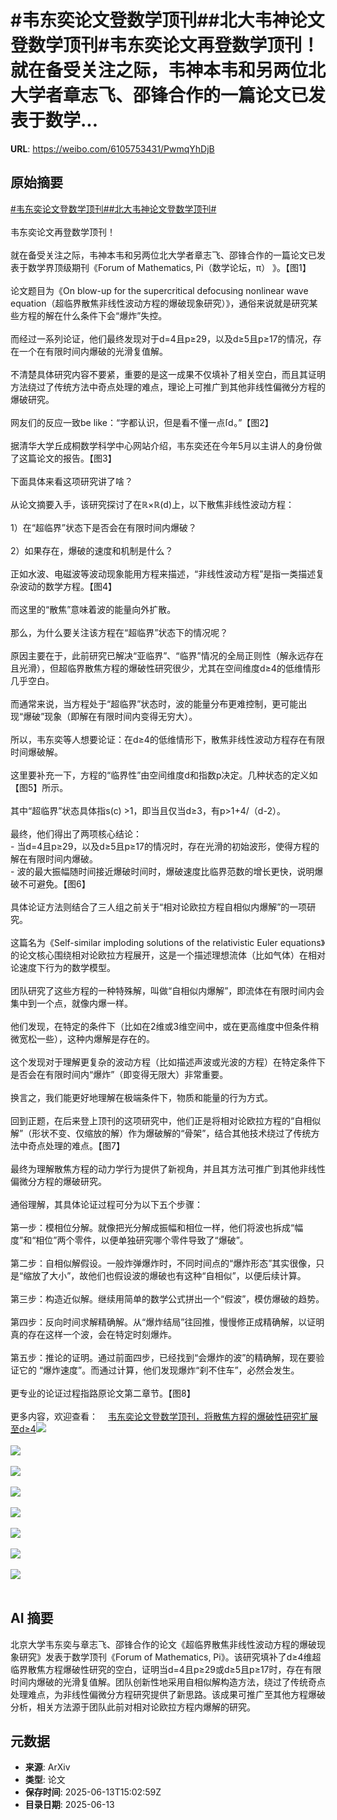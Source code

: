 # #韦东奕论文登数学顶刊##北大韦神论文登数学顶刊#韦东奕论文再登数学顶刊！就在备受关注之际，韦神本韦和另两位北大学者章志飞、邵锋合作的一篇论文已发表于数学...

**URL**: https://weibo.com/6105753431/PwmqYhDjB

## 原始摘要

<a href="https://m.weibo.cn/search?containerid=231522type%3D1%26t%3D10%26q%3D%23%E9%9F%A6%E4%B8%9C%E5%A5%95%E8%AE%BA%E6%96%87%E7%99%BB%E6%95%B0%E5%AD%A6%E9%A1%B6%E5%88%8A%23&amp;extparam=%23%E9%9F%A6%E4%B8%9C%E5%A5%95%E8%AE%BA%E6%96%87%E7%99%BB%E6%95%B0%E5%AD%A6%E9%A1%B6%E5%88%8A%23" data-hide=""><span class="surl-text">#韦东奕论文登数学顶刊#</span></a><a href="https://m.weibo.cn/search?containerid=231522type%3D1%26t%3D10%26q%3D%23%E5%8C%97%E5%A4%A7%E9%9F%A6%E7%A5%9E%E8%AE%BA%E6%96%87%E7%99%BB%E6%95%B0%E5%AD%A6%E9%A1%B6%E5%88%8A%23&amp;extparam=%23%E5%8C%97%E5%A4%A7%E9%9F%A6%E7%A5%9E%E8%AE%BA%E6%96%87%E7%99%BB%E6%95%B0%E5%AD%A6%E9%A1%B6%E5%88%8A%23" data-hide=""><span class="surl-text">#北大韦神论文登数学顶刊#</span></a><br><br>韦东奕论文再登数学顶刊！<br><br>就在备受关注之际，韦神本韦和另两位北大学者章志飞、邵锋合作的一篇论文已发表于数学界顶级期刊《Forum of Mathematics, Pi（数学论坛，π） 》。【图1】<br><br>论文题目为《On blow-up for the supercritical defocusing nonlinear wave equation（超临界散焦非线性波动方程的爆破现象研究）》，通俗来说就是研究某些方程的解在什么条件下会“爆炸”失控。<br><br>而经过一系列论证，他们最终发现对于d=4且p≥29，以及d≥5且p≥17的情况，存在一个在有限时间内爆破的光滑复值解。<br><br>不清楚具体研究内容不要紧，重要的是这一成果不仅填补了相关空白，而且其证明方法绕过了传统方法中奇点处理的难点，理论上可推广到其他非线性偏微分方程的爆破研究。<br><br>网友们的反应一致be like：“字都认识，但是看不懂一点<span class="url-icon"><img alt="[doge]" src="https://h5.sinaimg.cn/m/emoticon/icon/others/d_doge-be7f768d78.png" style="width:1em; height:1em;" referrerpolicy="no-referrer"></span>。”【图2】<br><br>据清华大学丘成桐数学科学中心网站介绍，韦东奕还在今年5月以主讲人的身份做了这篇论文的报告。【图3】<br><br>下面具体来看这项研究讲了啥？<br><br>从论文摘要入手，该研究探讨了在ℝ×ℝ(d)上，以下散焦非线性波动方程：<br><br>1）在“超临界”状态下是否会在有限时间内爆破？<br><br>2）如果存在，爆破的速度和机制是什么？<br><br>正如水波、电磁波等波动现象能用方程来描述，“非线性波动方程”是指一类描述复杂波动的数学方程。【图4】<br><br>而这里的“散焦”意味着波的能量向外扩散。<br><br>那么，为什么要关注该方程在“超临界”状态下的情况呢？<br><br>原因主要在于，此前研究已解决“亚临界”、“临界”情况的全局正则性（解永远存在且光滑），但超临界散焦方程的爆破性研究很少，尤其在空间维度d≥4的低维情形几乎空白。<br><br>而通常来说，当方程处于“超临界”状态时，波的能量分布更难控制，更可能出现“爆破”现象（即解在有限时间内变得无穷大）。<br><br>所以，韦东奕等人想要论证：在d≥4的低维情形下，散焦非线性波动方程存在有限时间爆破解。<br><br>这里要补充一下，方程的“临界性”由空间维度d和指数p决定。几种状态的定义如【图5】所示。<br><br>其中“超临界”状态具体指s(c) &gt;1，即当且仅当d≥3，有p&gt;1+4/（d-2）。<br><br>最终，他们得出了两项核心结论：<br>- 当d=4且p≥29，以及d≥5且p≥17的情况时，存在光滑的初始波形，使得方程的解在有限时间内爆破。<br>- 波的最大振幅随时间接近爆破时间时，爆破速度比临界范数的增长更快，说明爆破不可避免。【图6】<br><br>具体论证方法则结合了三人组之前关于“相对论欧拉方程自相似内爆解”的一项研究。<br><br>这篇名为《Self-similar imploding solutions of the relativistic Euler equations》的论文核心围绕相对论欧拉方程展开，这是一个描述理想流体（比如气体）在相对论速度下行为的数学模型。<br><br>团队研究了这些方程的一种特殊解，叫做“自相似内爆解”，即流体在有限时间内会集中到一个点，就像内爆一样。<br><br>他们发现，在特定的条件下（比如在2维或3维空间中，或在更高维度中但条件稍微宽松一些），这种内爆解是存在的。<br><br>这个发现对于理解更复杂的波动方程（比如描述声波或光波的方程）在特定条件下是否会在有限时间内“爆炸”（即变得无限大）非常重要。<br><br>换言之，我们能更好地理解在极端条件下，物质和能量的行为方式。<br><br>回到正题，在后来登上顶刊的这项研究中，他们正是将相对论欧拉方程的“自相似解”（形状不变、仅缩放的解）作为爆破解的“骨架”，结合其他技术绕过了传统方法中奇点处理的难点。【图7】<br><br>最终为理解散焦方程的动力学行为提供了新视角，并且其方法可推广到其他非线性偏微分方程的爆破研究。<br><br>通俗理解，其具体论证过程可分为以下五个步骤：<br><br>第一步：模相位分解。就像把光分解成振幅和相位一样，他们将波也拆成“幅度”和“相位”两个零件，以便单独研究哪个零件导致了“爆破”。<br><br>第二步：自相似解假设。一般炸弹爆炸时，不同时间点的“爆炸形态”其实很像，只是“缩放了大小”，故他们也假设波的爆破也有这种“自相似”，以便后续计算。<br><br>第三步：构造近似解。继续用简单的数学公式拼出一个“假波”，模仿爆破的趋势。<br><br>第四步：反向时间求解精确解。从“爆炸结局”往回推，慢慢修正成精确解，以证明真的存在这样一个波，会在特定时刻爆炸。<br><br>第五步：推论的证明。通过前面四步，已经找到“会爆炸的波”的精确解，现在要验证它的 “爆炸速度”。而通过计算，他们发现爆炸“刹不住车”，必然会发生。<br><br>更专业的论证过程指路原论文第二章节。【图8】<br><br>更多内容，欢迎查看：<a href="https://weibo.cn/sinaurl?u=https%3A%2F%2Fmp.weixin.qq.com%2Fs%2FC3JFz3Sev86FtveQnf2NwQ" data-hide=""><span class="url-icon"><img style="width: 1rem;height: 1rem" src="https://h5.sinaimg.cn/upload/2015/09/25/3/timeline_card_small_web_default.png" referrerpolicy="no-referrer"></span><span class="surl-text">韦东奕论文登数学顶刊，将散焦方程的爆破性研究扩展至d≥4</span></a><img style="" src="https://tvax2.sinaimg.cn/large/006Fd7o3ly1i2dtyptnr0j30zk0kwtl9.jpg" referrerpolicy="no-referrer"><br><br><img style="" src="https://tvax1.sinaimg.cn/large/006Fd7o3ly1i2dtyrtvwkj30zk0cbtca.jpg" referrerpolicy="no-referrer"><br><br><img style="" src="https://tvax1.sinaimg.cn/large/006Fd7o3ly1i2dtyv8kcoj30zk0o54e2.jpg" referrerpolicy="no-referrer"><br><br><img style="" src="https://tvax4.sinaimg.cn/large/006Fd7o3ly1i2dtywcqpmj30bz0260t1.jpg" referrerpolicy="no-referrer"><br><br><img style="" src="https://tvax3.sinaimg.cn/large/006Fd7o3ly1i2dtyy7fafj30vg055gqo.jpg" referrerpolicy="no-referrer"><br><br><img style="" src="https://tvax4.sinaimg.cn/large/006Fd7o3ly1i2dtz07f1pj30zk0eadvx.jpg" referrerpolicy="no-referrer"><br><br><img style="" src="https://tvax1.sinaimg.cn/large/006Fd7o3ly1i2dtz2b4tcj30xx0e848c.jpg" referrerpolicy="no-referrer"><br><br><img style="" src="https://tvax1.sinaimg.cn/large/006Fd7o3ly1i2dtz5dxndj30zk0m3ar9.jpg" referrerpolicy="no-referrer"><br><br>

## AI 摘要

北京大学韦东奕与章志飞、邵锋合作的论文《超临界散焦非线性波动方程的爆破现象研究》发表于数学顶刊《Forum of Mathematics, Pi》。该研究填补了d≥4维超临界散焦方程爆破性研究的空白，证明当d=4且p≥29或d≥5且p≥17时，存在有限时间内爆破的光滑复值解。团队创新性地采用自相似解构造方法，绕过了传统奇点处理难点，为非线性偏微分方程研究提供了新思路。该成果可推广至其他方程爆破分析，相关方法源于团队此前对相对论欧拉方程内爆解的研究。

## 元数据

- **来源**: ArXiv
- **类型**: 论文
- **保存时间**: 2025-06-13T15:02:59Z
- **目录日期**: 2025-06-13
